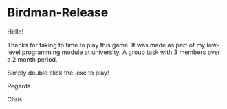 # Birdman-Release
Hello!

Thanks for taking to time to play this game. It was made as part of my low-level programming module at university.
A group task with 3 members over a 2 month period.

Simply double click the .exe to play!

Regards

Chris